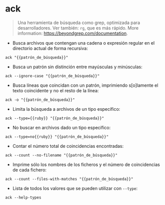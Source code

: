 # ack

> Una herramienta de búsqueda como grep, optimizada para desarrolladores.
> Ver también: `rg`, que es más rápido.
> More information: <https://beyondgrep.com/documentation>.

- Busca archivos que contengan una cadena o expresión regular en el directorio actual de forma recursiva:

`ack "{{patrón_de_búsqueda}}"`

- Busca un patrón sin distinción entre mayúsculas y minúsculas:

`ack --ignore-case "{{patrón_de_búsqueda}}"`

- Busca líneas que coincidan con un patrón, imprimiendo s[o]lamente el texto coincidente y no el resto de la línea:

`ack -o "{{patrón_de_búsqueda}}"`

- Limita la búsqueda a archivos de un tipo específico:

`ack --type={{ruby}} "{{patrón_de_búsqueda}}"`

- No buscar en archivos dado un tipo específico:

`ack --type=no{{ruby}} "{{patrón_de_búsqueda}}"`

- Contar el número total de coincidencias encontradas:

`ack --count --no-filename "{{patrón_de_búsqueda}}"`

- Imprime sólo los nombres de los ficheros y el número de coincidencias de cada fichero:

`ack --count --files-with-matches "{{patrón_de_búsqueda}}"`

- Lista de todos los valores que se pueden utilizar con `--type`:

`ack --help-types`
